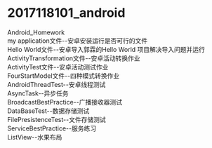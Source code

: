 # 2017118101_android
Android_Homework<br>
my application文件--安卓安装运行是否可行的文件<br>
Hello World文件--安卓导入郭霖的Hello World 项目解决导入问题并运行<br>
ActivityTransformation文件--安卓活动转换作业<br>
ActivityTest文件--安卓活动测试作业<br>
FourStartModel文件--四种模式转换作业<br>
AndroidThreadTest--安卓线程测试<br>
AsyncTask--异步任务<br>
BroadcastBestPractice--广播接收器测试<br>
DataBaseTest--数据存储测试<br>
FilePresistenceTest--文件存储测试<br>
ServiceBestPractice--服务练习<br>
ListView--水果布局<br>
